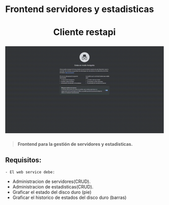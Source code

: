 
# Frontend servidores y estadisticas


<h1 align="center">
  <p align="center">Cliente restapi</p>
  <img src="https://raw.githubusercontent.com/andresigacgmail/generar-uso-storage/main/src/main/resources/static/img/generar%20uso.gif" alt="encriptador texto">
</h1>

> **Frontend para la gestión de servidores y estadisticas.**


>
## Requisitos:
	- El web service debe:
- Administracion de servidores(CRUD).
- Administracion de estadisticas(CRUD).
- Graficar el estado del disco duro (pie)
- Graficar el historico de estados del disco duro (barras)




